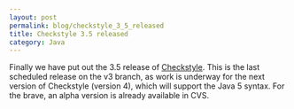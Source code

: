 ```yaml
---
layout: post
permalink: blog/checkstyle_3_5_released
title: Checkstyle 3.5 released
category: Java
---
```


<p>
Finally we have put out the 3.5 release of <a href="http://checkstyle.sourceforge.net/">Checkstyle</a>. This is the last scheduled release on the v3 branch, as work is underway
for the next version of Checkstyle (version 4), which will support the
Java 5 syntax. For the brave, an alpha version is already available in
CVS.

</p>
